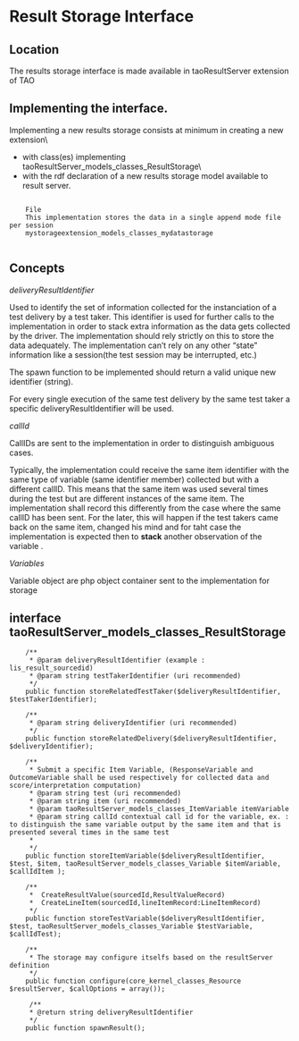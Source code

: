 <!--
created_at: '2013-10-16 15:26:05'
updated_at: '2013-10-16 15:51:14'
authors:
    - 'Patrick Plichart'
tags:
    - 'Documentation for core components'
-->

Result Storage Interface
========================

Location
--------

The results storage interface is made available in taoResultServer extension of TAO

Implementing the interface.
---------------------------

Implementing a new results storage consists at minimum in creating a new extension\
- with class(es) implementing taoResultServer_models_classes_ResultStorage\
- with the rdf declaration of a new results storage model available to result server.

``` {code="xml"}

    File
    This implementation stores the data in a single append mode file per session
    mystorageextension_models_classes_mydatastorage


```

Concepts
--------

*deliveryResultIdentifier*

Used to identify the set of information collected for the instanciation of a test delivery by a test taker. This identifier is used for further calls to the implementation in order to stack extra information as the data gets collected by the driver. The implementation should rely strictly on this to store the data adequately. The implementation can’t rely on any other “state” information like a session(the test session may be interrupted, etc.)<br/>

The spawn function to be implemented should return a valid unique new identifier (string).

For every single execution of the same test delivery by the same test taker a specific deliveryResultIdentifier will be used.

*callId*

CallIDs are sent to the implementation in order to distinguish ambiguous cases.

Typically, the implementation could receive the same item identifier with the same type of variable (same identifier member) collected but with a different callID. This means that the same item was used several times during the test but are different instances of the same item. The implementation shall record this differently from the case where the same callID has been sent. For the later, this will happen if the test takers came back on the same item, changed his mind and for taht case the implementation is expected then to **stack** another observation of the variable .

*Variables*

Variable object are php object container sent to the implementation for storage

interface taoResultServer_models_classes_ResultStorage
---------------------------------------------------------

        /**
         * @param deliveryResultIdentifier (example : lis_result_sourcedid)
         * @param string testTakerIdentifier (uri recommended)
         */
        public function storeRelatedTestTaker($deliveryResultIdentifier, $testTakerIdentifier);

        /**
         * @param string deliveryIdentifier (uri recommended)
         */
        public function storeRelatedDelivery($deliveryResultIdentifier, $deliveryIdentifier);

        /**
         * Submit a specific Item Variable, (ResponseVariable and OutcomeVariable shall be used respectively for collected data and score/interpretation computation)
         * @param string test (uri recommended)
         * @param string item (uri recommended)
         * @param taoResultServer_models_classes_ItemVariable itemVariable
         * @param string callId contextual call id for the variable, ex. :  to distinguish the same variable output by the same item and that is presented several times in the same test
         *
         */
        public function storeItemVariable($deliveryResultIdentifier, $test, $item, taoResultServer_models_classes_Variable $itemVariable, $callIdItem );

        /**
         *  CreateResultValue(sourcedId,ResultValueRecord)
         *  CreateLineItem(sourcedId,lineItemRecord:LineItemRecord)
         */
        public function storeTestVariable($deliveryResultIdentifier, $test, taoResultServer_models_classes_Variable $testVariable, $callIdTest);

        /**
         * The storage may configure itselfs based on the resultServer definition
         */
        public function configure(core_kernel_classes_Resource $resultServer, $callOptions = array());

         /**
         * @return string deliveryResultIdentifier
         */
        public function spawnResult();

